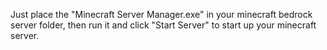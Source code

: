 Just place the "Minecraft Server Manager.exe" in your minecraft bedrock server folder, then run it and click "Start Server" to start up your minecraft server.
